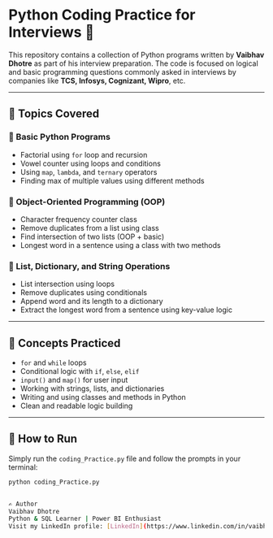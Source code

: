 # Python Coding Practice for Interviews 🚀

This repository contains a collection of Python programs written by **Vaibhav Dhotre** as part of his interview preparation. The code is focused on logical and basic programming questions commonly asked in interviews by companies like **TCS, Infosys, Cognizant, Wipro**, etc.

---

## 🧠 Topics Covered

### 🔹 Basic Python Programs
- Factorial using `for` loop and recursion
- Vowel counter using loops and conditions
- Using `map`, `lambda`, and `ternary` operators
- Finding max of multiple values using different methods

### 🔹 Object-Oriented Programming (OOP)
- Character frequency counter class
- Remove duplicates from a list using class
- Find intersection of two lists (OOP + basic)
- Longest word in a sentence using a class with two methods

### 🔹 List, Dictionary, and String Operations
- List intersection using loops
- Remove duplicates using conditionals
- Append word and its length to a dictionary
- Extract the longest word from a sentence using key-value logic

---

## 🧰 Concepts Practiced

- `for` and `while` loops
- Conditional logic with `if`, `else`, `elif`
- `input()` and `map()` for user input
- Working with strings, lists, and dictionaries
- Writing and using classes and methods in Python
- Clean and readable logic building

---

## 📌 How to Run

Simply run the `coding_Practice.py` file and follow the prompts in your terminal:
```bash
python coding_Practice.py


✍️ Author
Vaibhav Dhotre
Python & SQL Learner | Power BI Enthusiast
Visit my LinkedIn profile: [LinkedIn](https://www.linkedin.com/in/vaibhavd08/)



